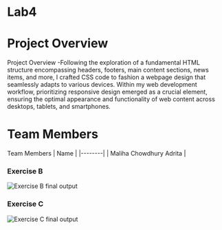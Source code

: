 # Lab4
# Project Overview
Project Overview
-Following the exploration of a fundamental HTML structure encompassing headers, footers, main content sections, news items, and more, I crafted CSS code to fashion a webpage design that seamlessly adapts to various devices. Within my web development workflow, prioritizing responsive design emerged as a crucial element, ensuring the optimal appearance and functionality of web content across desktops, tablets, and smartphones.

# Team Members
Team Members
| Name |
|--------|
| Maliha Chowdhury Adrita |

### Exercise B
![Exercise B final output](./ExerciseB.gif)

### Exercise C
![Exercise C final output](./ExerciseC.gif)



